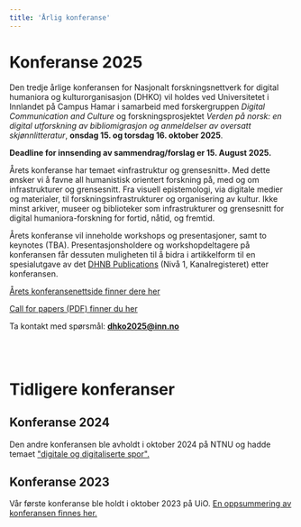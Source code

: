 ```yaml
---
title: 'Årlig konferanse'
---
```


# Konferanse 2025

Den tredje årlige konferansen for Nasjonalt forskningsnettverk for digital humaniora og kulturorganisasjon (DHKO) vil holdes ved Universitetet i Innlandet på Campus Hamar i samarbeid med forskergruppen *Digital Communication and Culture* og forskningsprosjektet *Verden på norsk: en digital utforskning av bibliomigrasjon og anmeldelser av oversatt skjønnlitteratur*, **onsdag 15. og torsdag 16. oktober 2025**.


**Deadline for innsending av sammendrag/forslag er 15. August 2025.**

Årets konferanse har temaet «infrastruktur og grensesnitt». Med dette ønsker vi å favne all humanistisk orientert forskning på, med og om infrastrukturer og grensesnitt. Fra visuell epistemologi, via digitale medier og materialer, til forskningsinfrastrukturer og organisering av kultur. Ikke minst arkiver, museer og biblioteker som infrastrukturer og grensesnitt for digital humaniora-forskning for fortid, nåtid, og fremtid.

Årets konferanse vil inneholde workshops og presentasjoner, samt to keynotes (TBA).
Presentasjonsholdere og workshopdeltagere på konferansen får dessuten muligheten til å bidra i artikkelform til en spesialutgave av det [DHNB Publications](https://journals.uio.no/dhnbpub) (Nivå 1, Kanalregisteret) etter konferansen.
 

[Årets konferansenettside finner dere her](https://www.inn.no/om-universitetet/fakultet-for-lererutdanning-og-pedagogikk/arrangementer-fra-lup/dhko-2025/index.html)


[Call for papers (PDF) finner du her](https://www.inn.no/om-universitetet/fakultet-for-lererutdanning-og-pedagogikk/arrangementer-fra-lup/dhko-2025/call-for-papers-dhko-2025.pdf)
 

Ta kontakt med spørsmål: **dhko2025@inn.no**

<br>
<br>

# Tidligere konferanser

## Konferanse 2024
Den andre konferansen ble avholdt i oktober 2024 på NTNU og hadde temaet ["digitale og digitaliserte spor".](https://www.ntnu.no/kalender/detaljer/-/event/902e7ad4-9c7a-3516-8791-92ea6202efa4) 


## Konferanse 2023
Vår første konferanse ble holdt i oktober 2023 på UiO. [En oppsummering av konferansen finnes her.](https://www.ub.uio.no/bibliotekene/dsc/digiforsk-bloggen/20231106_dhko.html)
